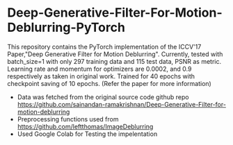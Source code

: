 # Deep-Generative-Filter-For-Motion-Deblurring-PyTorch
This repository contains the PyTorch implementation of the ICCV'17 Paper,"Deep Generative Filter for Motion Deblurring". Currently, tested with batch_size=1 with only 297 training data and 115 test data, PSNR as metric. Learning rate and momentum for optimizers are 0.0002, and 0.9 respectively as taken in original work. Trained for 40 epochs with checkpoint saving of 10 epochs. (Refer the paper for more information)

- Data was fetched from the original source code github repo https://github.com/sainandan-ramakrishnan/Deep-Generative-Filter-for-motion-deblurring 
- Preprocessing functions used from https://github.com/leftthomas/ImageDeblurring
- Used Google Colab for Testing the impelentation

